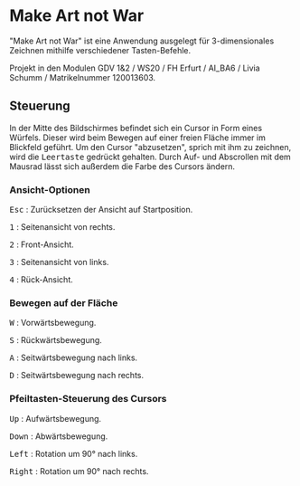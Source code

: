# Make Art not War
 
"Make Art not War" ist eine Anwendung ausgelegt für 3-dimensionales Zeichnen mithilfe verschiedener Tasten-Befehle.

Projekt in den Modulen GDV 1&2 / WS20 /  FH Erfurt / AI_BA6 / Livia Schumm / Matrikelnummer 120013603.

## Steuerung
In der Mitte des Bildschirmes befindet sich ein Cursor in Form eines Würfels. Dieser wird beim Bewegen auf einer freien Fläche immer im Blickfeld geführt. 
Um den Cursor "abzusetzen", sprich mit ihm zu zeichnen, wird die <kbd>Leertaste</kbd> gedrückt gehalten.
Durch Auf- und Abscrollen mit dem Mausrad lässt sich außerdem die Farbe des Cursors ändern.

### Ansicht-Optionen
<kbd>Esc</kbd> : Zurücksetzen der Ansicht auf Startposition. 

<kbd>1</kbd> : Seitenansicht von rechts. 

<kbd>2</kbd> : Front-Ansicht. 

<kbd>3</kbd> : Seitenansicht von links. 

<kbd>4</kbd> : Rück-Ansicht.

### Bewegen auf der Fläche
<kbd>W</kbd> : Vorwärtsbewegung.

<kbd>S</kbd> : Rückwärtsbewegung.

<kbd>A</kbd> : Seitwärtsbewegung nach links.

<kbd>D</kbd> : Seitwärtsbewegung nach rechts.

### Pfeiltasten-Steuerung des Cursors
<kbd>Up</kbd> : Aufwärtsbewegung.

<kbd>Down</kbd> : Abwärtsbewegung.

<kbd>Left</kbd> : Rotation um 90° nach links.

<kbd>Right</kbd> : Rotation um 90° nach rechts.
